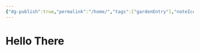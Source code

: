```yaml
---
{"dg-publish":true,"permalink":"/home/","tags":["gardenEntry"],"noteIcon":"","created":"2023-12-26T08:42:55.481+05:30","updated":"2023-12-26T08:48:54.541+05:30"}
---
```


# Hello There